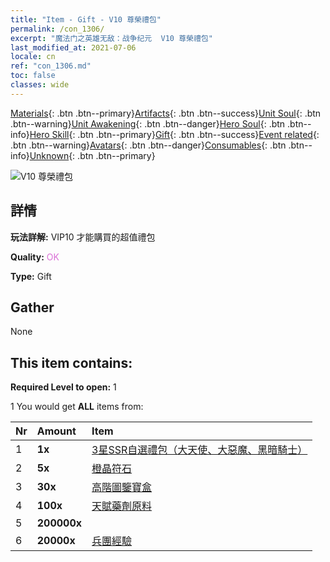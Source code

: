 ```yaml
---
title: "Item - Gift - V10 尊榮禮包"
permalink: /con_1306/
excerpt: "魔法门之英雄无敌：战争纪元  V10 尊榮禮包"
last_modified_at: 2021-07-06
locale: cn
ref: "con_1306.md"
toc: false
classes: wide
---
```

 [Materials](/ItemsCN/){: .btn .btn--primary}[Artifacts](/ItemsCN/Artifacts/){: .btn .btn--success}[Unit Soul](/ItemsCN/UnitSoul/){: .btn .btn--warning}[Unit Awakening](/ItemsCN/UnitAwakening/){: .btn .btn--danger}[Hero Soul](/ItemsCN/HeroSoul/){: .btn .btn--info}[Hero Skill](/ItemsCN/HeroSkill/){: .btn .btn--primary}[Gift](/ItemsCN/Gift/){: .btn .btn--success}[Event related](/ItemsCN/Events/){: .btn .btn--warning}[Avatars](/ItemsCN/Avatars/){: .btn .btn--danger}[Consumables](/ItemsCN/Consumables/){: .btn .btn--info}[Unknown](/ItemsCN/Unknown/){: .btn .btn--primary}

 ![V10 尊榮禮包](/images/t/i_905010.png)

## 詳情
 **玩法詳解:** VIP10 才能購買的超值禮包

 **Quality:** <span style="color: #DA70D6">OK</span>

 **Type:** Gift

## Gather

  None

## This item contains:

 **Required Level to open:** 1

 1 You would get **ALL** items  from:

  | Nr | Amount |     Item    |
  |:---|:-------|:------------|
  | 1 |  **1x** | [3星SSR自選禮包（大天使、大惡魔、黑暗騎士）](/cn/Items/con_1320/) |  | 
  | 2 |  **5x** | [橙晶符石](/cn/Items/con_730/) |  | 
  | 3 |  **30x** | [高階圖鑒寶盒](/cn/Items/con_776/) |  | 
  | 4 |  **100x** | [天賦藥劑原料](/cn/Items/con_1120/) |  | 
  | 5 |  **200000x** | <i class="fas fa-coins"/> |  | 
  | 6 |  **20000x** | [兵團經驗](/cn/Items/con_902/) |  | 
